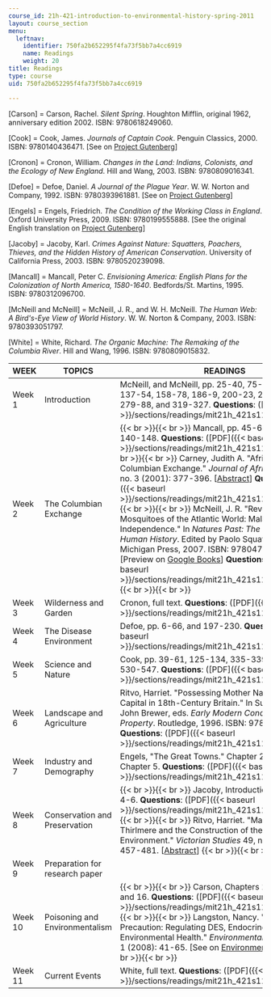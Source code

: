 ```yaml
---
course_id: 21h-421-introduction-to-environmental-history-spring-2011
layout: course_section
menu:
  leftnav:
    identifier: 750fa2b652295f4fa73f5bb7a4cc6919
    name: Readings
    weight: 20
title: Readings
type: course
uid: 750fa2b652295f4fa73f5bb7a4cc6919

---
```


\[Carson\] = Carson, Rachel. _Silent Spring_. Houghton Mifflin, original 1962, anniversary edition 2002. ISBN: 9780618249060.

\[Cook\] = Cook, James. _Journals of Captain Cook_. Penguin Classics, 2000. ISBN: 9780140436471. \[See on [Project Gutenberg](http://www.gutenberg.org/ebooks/8106)\]

\[Cronon\] = Cronon, William. _Changes in the Land: Indians, Colonists, and the Ecology of New England_. Hill and Wang, 2003. ISBN: 9780809016341.

\[Defoe\] = Defoe, Daniel. _A Journal of the Plague Year_. W. W. Norton and Company, 1992. ISBN: 9780393961881. \[See on [Project Gutenberg](http://www.gutenberg.org/ebooks/376)\]

\[Engels\] = Engels, Friedrich. _The Condition of the Working Class in England_. Oxford University Press, 2009. ISBN: 9780199555888. \[See the original English translation on [Project Gutenberg](http://www.gutenberg.org/ebooks/17306)\]

\[Jacoby\] = Jacoby, Karl. _Crimes Against Nature: Squatters, Poachers, Thieves, and the Hidden History of American Conservation_. University of California Press, 2003. ISBN: 9780520239098.

\[Mancall\] = Mancall, Peter C. _Envisioning America: English Plans for the Colonization of North America, 1580-1640_. Bedfords/St. Martins, 1995. ISBN: 9780312096700.

\[McNeill and McNeill\] = McNeill, J. R., and W. H. McNeill. _The Human Web: A Bird's-Eye View of World History_. W. W. Norton & Company, 2003. ISBN: 9780393051797.

\[White\] = White, Richard. _The Organic Machine: The Remaking of the Columbia River_. Hill and Wang, 1996. ISBN: 9780809015832.

| WEEK | TOPICS | READINGS |
| --- | --- | --- |
| Week 1 | Introduction | McNeill, and McNeill, pp. 25-40, 75-81, 108-15, 137-54, 158-78, 186-9, 200-23, 230-52, 264-7, 279-88, and 319-327. **Questions**: ([PDF]({{< baseurl >}}/sections/readings/mit21h_421s11_mcneillsweb)) |
| Week 2 | The Columbian Exchange |  {{< br >}}{{< br >}} Mancall, pp. 45-61, 112-132, and 140-148. **Questions**: ([PDF]({{< baseurl >}}/sections/readings/mit21h_421s11_mancall)) {{< br >}}{{< br >}} Carney, Judith A. "African Rice in the Columbian Exchange." _Journal of African History_ 42, no. 3 (2001): 377-396. \[[Abstract](http://www.jstor.org/pss/3647168)\] **Questions**: ([PDF]({{< baseurl >}}/sections/readings/mit21h_421s11_carney_ques)) {{< br >}}{{< br >}} McNeill, J. R. "Revolutionary Mosquitoes of the Atlantic World: Malaria and Independence." In _Natures Past: The Environment and Human History_. Edited by Paolo Squatriti. University of Michigan Press, 2007. ISBN: 9780472069606. \[Preview on [Google Books](http://books.google.com/books?id=UBUeNI7dMk8C&lpg=PP1&pg=PA145#v=onepage&q&f=false)\] **Questions**: ([PDF]({{< baseurl >}}/sections/readings/mit21h_421s11_mcneill_ques)) {{< br >}}{{< br >}}  |
| Week 3 | Wilderness and Garden | Cronon, full text. **Questions**: ([PDF]({{< baseurl >}}/sections/readings/mit21h_421s11_crononques)) |
| Week 4 | The Disease Environment | Defoe, pp. 6-66, and 197-230. **Questions**: ([PDF]({{< baseurl >}}/sections/readings/mit21h_421s11_defoeques)) |
| Week 5 | Science and Nature | Cook, pp. 39-61, 125-134, 335-339, 374-390, and 530-547. **Questions**: ([PDF]({{< baseurl >}}/sections/readings/mit21h_421s11_cook2_ques)) |
| Week 6 | Landscape and Agriculture | Ritvo, Harriet. "Possessing Mother Nature: Genetic Capital in 18th-Century Britain." In Susan Staves and John Brewer, eds. _Early Modern Conceptions of Property_. Routledge, 1996. ISBN: 9780415153140. **Questions**: ([PDF]({{< baseurl >}}/sections/readings/mit21h_421s11_ritvo_ques)) |
| Week 7 | Industry and Demography | Engels, "The Great Towns." Chapter 2. "Results." Chapter 5. **Questions**: ([PDF]({{< baseurl >}}/sections/readings/mit21h_421s11_engels2_ques)) |
| Week 8 | Conservation and Preservation |  {{< br >}}{{< br >}} Jacoby, Introduction and chapters 4-6. **Questions**: ([PDF]({{< baseurl >}}/sections/readings/mit21h_421s11_jacoby_ques)) {{< br >}}{{< br >}} Ritvo, Harriet. "Manchester v. Thirlmere and the Construction of the Victorian Environment." _Victorian Studies_ 49, no. 3 (2007): 457-481. \[[Abstract](http://www.jstor.org/pss/4626330)\] {{< br >}}{{< br >}}  |
| Week 9 | Preparation for research paper | &nbsp; |
| Week 10 | Poisoning and Environmentalism |  {{< br >}}{{< br >}} Carson, Chapters 1, 7, 9, 10, 14, and 16. **Questions**: ([PDF]({{< baseurl >}}/sections/readings/mit21h_421s11_carson_ques)) {{< br >}}{{< br >}} Langston, Nancy. "The Retreat from Precaution: Regulating DES, Endocrine Disruption, and Environmental Health." _Environmental History_ 13, no. 1 (2008): 41-65. \[See on [Environmental History](https://academic.oup.com/envhis/article/13/1/41/423480)\] {{< br >}}{{< br >}}  |
| Week 11 | Current Events | White, full text. **Questions**: ([PDF]({{< baseurl >}}/sections/readings/mit21h_421s11_white_ques))